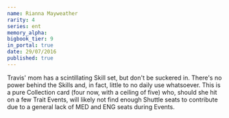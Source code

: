 ```yaml
---
name: Rianna Mayweather
rarity: 4
series: ent
memory_alpha:
bigbook_tier: 9
in_portal: true
date: 29/07/2016
published: true
---
```


Travis' mom has a scintillating Skill set, but don't be suckered in. There's no power behind the Skills and, in fact, little to no daily use whatsoever. This is a pure Collection card (four now, with a ceiling of five) who, should she hit on a few Trait Events, will likely not find enough Shuttle seats to contribute due to a general lack of MED and ENG seats during Events.
